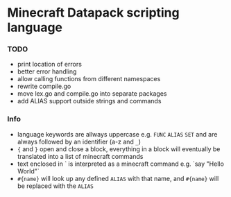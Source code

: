 # Minecraft Datapack scripting language
### TODO
- print location of errors
- better error handling
- allow calling functions from different namespaces
- rewrite compile.go
- move lex.go and compile.go into separate packages
- add ALIAS support outside strings and commands 

### Info
- language keywords are allways uppercase e.g. `FUNC` `ALIAS` `SET` and are always followed by an identifier (a-z and `_`)
- `{` and `}` open and close a block, everything in a block will eventually be translated into a list of minecraft commands
- text enclosed in \` is interpreted as a minecraft command e.g. \`say "Hello World"\`
- `#{name}`  will look up any defined  `ALIAS` with that name, and `#{name}` will be replaced with the  `ALIAS`
